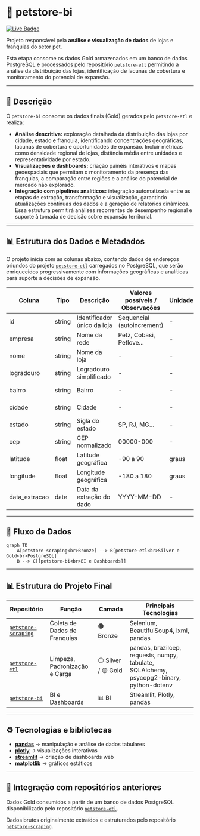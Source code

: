 # 🐾 petstore-bi
[![Live Badge](https://img.shields.io/badge/-Live-2B5482?style=flat-square&logo=streamlit&logoColor=fff)](https://bi-petstore.streamlit.app/)


Projeto responsável pela **análise e visualização de dados** de lojas e franquias do setor pet.

Esta etapa consome os dados Gold armazenados em um banco de dados PostgreSQL e processados pelo repositório [`petstore-etl`](https://github.com/rafa-trindade/petstore-etl) permitindo a análise da distribuição das lojas, identificação de lacunas de cobertura e monitoramento do potencial de expansão.

---

## 📌 Descrição

O `petstore-bi` consome os dados finais (Gold) gerados pelo `petstore-etl` e realiza:

* **Análise descritiva:** exploração detalhada da distribuição das lojas por cidade, estado e franquia, identificando concentrações geográficas, lacunas de cobertura e oportunidades de expansão. Incluir métricas como densidade regional de lojas, distância média entre unidades e representatividade por estado.
* **Visualizações e dashboards:** criação painéis interativos e mapas geoespaciais que permitam o monitoramento da presença das franquias, a comparação entre regiões e a análise do potencial de mercado não explorado.
* **Integração com pipelines analíticos:** integração automatizada entre as etapas de extração, transformação e visualização, garantindo atualizações contínuas dos dados e a geração de relatórios dinâmicos. Essa estrutura permitirá análises recorrentes de desempenho regional e suporte à tomada de decisão sobre expansão territorial.

---

## 📊 Estrutura dos Dados e Metadados

O projeto inicia com as colunas abaixo, contendo dados  de endereços oriundos do projeto [`petstore-etl`](https://github.com/rafa-trindade/petstore-etl) carregados no PostgreSQL, que serão enriquecidos progressivamente com informações geográficas e analíticas para suporte a decisões de expansão.


| Coluna        | Tipo   | Descrição                   | Valores possíveis / Observações | Unidade | Camada      | Origem      | Última Atualização |
| ------------- | ------ | --------------------------- | ------------------------------- | ------- | ----------- | ----------- | ------------------ |
| id            | string | Identificador único da loja | Sequencial (autoincrement)      | -       | Analytics   | PostgreSQL  | 2025-10-06         |
| empresa       | string | Nome da rede                | Petz, Cobasi, Petlove...        | -       | Analytics   | PostgreSQL  | 2025-10-06         |
| nome          | string | Nome da loja                | -                               | -       | Analytics   | PostgreSQL  | 2025-10-06         |
| logradouro    | string | Logradouro simplificado     | -                               | -       | Analytics   | PostgreSQL  | 2025-10-06         |
| bairro        | string | Bairro                      | -                               | -       | Analytics   | PostgreSQL  | 2025-10-06         |
| cidade        | string | Cidade                      | -                               | -       | Analytics   | PostgreSQL  | 2025-10-06         |
| estado        | string | Sigla do estado             | SP, RJ, MG...                   | -       | Analytics   | PostgreSQL  | 2025-10-06         |
| cep           | string | CEP normalizado             | 00000-000                       | -       | Analytics   | PostgreSQL  | 2025-10-06         |
| latitude      | float  | Latitude geográfica         | -90 a 90                        | graus   | Analytics   | PostgreSQL  | 2025-10-06         |
| longitude     | float  | Longitude geográfica        | -180 a 180                      | graus   | Analytics   | PostgreSQL  | 2025-10-06         |
| data_extracao | date   | Data da extração do dado    | YYYY-MM-DD                      | -       | Analytics   | PostgreSQL  | 2025-10-06         |

---

## 🧩 Fluxo de Dados

```mermaid
graph TD
    A[petstore-scraping<br>Bronze] --> B[petstore-etl<br>Silver e Gold<br>PostgreSQL]
    B --> C[[petstore-bi<br>BI e Dashboards]]
```

---

## 📊 Estrutura do Projeto Final

| Repositório | Função | Camada | Principais Tecnologias |
| ----------------- | ----------------------------- | ------------------ | -------------------------------------- |
| [`petstore-scraping`](https://github.com/rafa-trindade/petstore-scraping) | Coleta de Dados de Franquias | 🟤 Bronze | Selenium, BeautifulSoup4, lxml, pandas |
| [`petstore-etl`](https://github.com/rafa-trindade/petstore-etl) | Limpeza, Padronização e Carga | ⚪ Silver / 🟡 Gold | pandas, brazilcep, requests, numpy, tabulate, SQLAlchemy, psycopg2-binary, python-dotenv |
| [`petstore-bi`](https://github.com/rafa-trindade/petstore-bi) | BI e Dashboards | 📊 BI | Streamlit, Plotly, pandas |

---

## ⚙️ Tecnologias e bibliotecas

* [**pandas**](https://pypi.org/project/pandas/) → manipulação e análise de dados tabulares
* [**plotly**](https://pypi.org/project/plotly/) → visualizações interativas
* [**streamlit**](https://pypi.org/project/streamlit/) → criação de dashboards web
* [**matplotlib**](https://pypi.org/project/matplotlib/) → gráficos estáticos

---

## 🔗 Integração com repositórios anteriores

Dados Gold consumidos a partir de um banco de dados PostgreSQL disponibilizado pelo repositório [`petstore-etl`](https://github.com/rafa-trindade/petstore-etl).

Dados brutos originalmente extraídos e estruturados pelo repositório [`petstore-scraping`](https://github.com/rafa-trindade/petstore-scraping).
